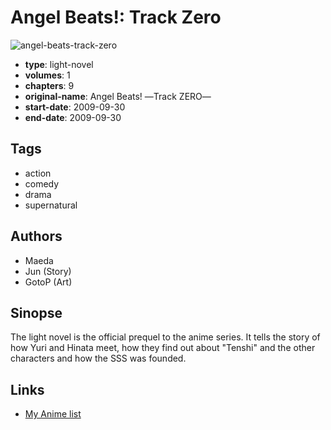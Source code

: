 # Angel Beats!: Track Zero

![angel-beats-track-zero](https://cdn.myanimelist.net/images/manga/3/176840.jpg)

-   **type**: light-novel
-   **volumes**: 1
-   **chapters**: 9
-   **original-name**: Angel Beats! ―Track ZERO―
-   **start-date**: 2009-09-30
-   **end-date**: 2009-09-30

## Tags

-   action
-   comedy
-   drama
-   supernatural

## Authors

-   Maeda
-   Jun (Story)
-   GotoP (Art)

## Sinopse

The light novel is the official prequel to the anime series. It tells the story of how Yuri and Hinata meet, how they find out about "Tenshi" and the other characters and how the SSS was founded.

## Links

-   [My Anime list](https://myanimelist.net/manga/16648/Angel_Beats__Track_Zero)

